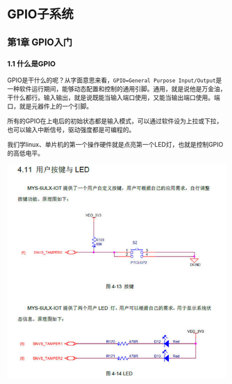# GPIO子系统

## 第1章 GPIO入门

### 1.1 什么是GPIO

GPIO是干什么的呢？从字面意思来看，`GPIO=General Purpose Input/Output`是一种软件运行期间，能够动态配置和控制的通用引脚。通用，就是说他是万金油，干什么都行。输入输出，就是说既能当输入端口使用，又能当输出端口使用。端口，就是元器件上的一个引脚。

所有的GPIO在上电后的初始状态都是输入模式，可以通过软件设为上拉或下拉，也可以输入中断信号，驱动强度都是可编程的。

我们学linux、单片机的第一个操作硬件就是点亮第一个LED灯，也就是控制GPIO的高低电平。

![](./src/0001.jpg)